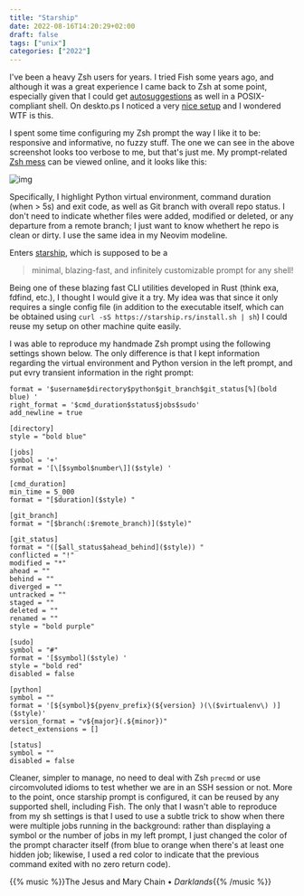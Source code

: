 ```yaml
---
title: "Starship"
date: 2022-08-16T14:20:29+02:00
draft: false
tags: ["unix"]
categories: ["2022"]
---
```


I've been a heavy Zsh users for years. I tried Fish some years ago, and although it was a great experience I came back to Zsh at some point, especially given that I could get [autosuggestions] as well in a POSIX-compliant shell. On deskto.ps I noticed a very [nice setup] and I wondered WTF is this.

I spent some time configuring my Zsh prompt the way I like it to be: responsive and informative, no fuzzy stuff. The one we can see in the above screenshot looks too verbose to me, but that's just me. My prompt-related [Zsh mess] can be viewed online, and it looks like this:

![img](/img/2022-08-16-14-42-03.png)

Specifically, I highlight Python virtual environment, command duration (when > 5s) and exit code, as well as Git branch with overall repo status. I don't need to indicate whether files were added, modified or deleted, or any departure from a remote branch; I just want to know whethert he repo is clean or dirty. I use the same idea in my Neovim modeline.

Enters [starship], which is supposed to be a

> minimal, blazing-fast, and infinitely customizable prompt for any shell!

Being one of these blazing fast CLI utilities developed in Rust (think exa, fdfind, etc.), I thought I would give it a try. My idea was that since it only requires a single config file (in addition to the executable itself, which can be obtained using `curl -sS https://starship.rs/install.sh | sh`) I could reuse my setup on other machine quite easily.

I was able to reproduce my handmade Zsh prompt using the following settings shown below. The only difference is that I kept information regarding the virtual environment and Python version in the left prompt, and put evry transient information in the right prompt:

```
format = '$username$directory$python$git_branch$git_status[%](bold blue) '
right_format = '$cmd_duration$status$jobs$sudo'
add_newline = true

[directory]
style = "bold blue"

[jobs]
symbol = '+'
format = '[\[$symbol$number\]]($style) '

[cmd_duration]
min_time = 5_000
format = "[$duration]($style) "

[git_branch]
format = "[$branch(:$remote_branch)]($style)"

[git_status]
format = "([$all_status$ahead_behind]($style)) "
conflicted = "!"
modified = "*"
ahead = ""
behind = ""
diverged = ""
untracked = ""
staged = ""
deleted = ""
renamed = ""
style = "bold purple"

[sudo]
symbol = "#"
format = '[$symbol]($style) '
style = "bold red"
disabled = false

[python]
symbol = ""
format = '[${symbol}${pyenv_prefix}(${version} )(\($virtualenv\) )]($style)'
version_format = "v${major}(.${minor})"
detect_extensions = []

[status]
symbol = ""
disabled = false
```

Cleaner, simpler to manage, no need to deal with Zsh `precmd` or use circomvoluted idioms to test whether we are in an SSH session or not. More to the point, once starship prompt is configured, it can be reused by any supported shell, including Fish. The only that I wasn't able to reproduce from my sh settings is that I used to use a subtle trick to show when there were multiple jobs running in the background: rather than displaying a symbol or the number of jobs in my left prompt, I just changed the color of the prompt character itself (from blue to orange when there's at least one hidden job; likewise, I used a red color to indicate that the previous command exited with no zero return code).

{{% music %}}The Jesus and Mary Chain • _Darklands_{{% /music %}}

[autosuggestions]: https://github.com/zsh-users/zsh-autosuggestions
[nice setup]: https://deskto.ps/u/fitrh/d/3ud2sw
[zsh mess]: https://aliquote.org/pub/zsh-prompt.zsh
[starship]: https://starship.rs/
